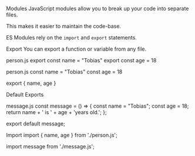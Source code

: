 Modules
JavaScript modules allow you to break up your code into separate files.

This makes it easier to maintain the code-base.

ES Modules rely on the `import` and `export` statements.

Export
You can export a function or variable from any file.

person.js
export const name = "Tobias"
export const age = 18

person.js
const name = "Tobias"
const age = 18

export { name, age }

Default Exports

message.js
const message = () => {
const name = "Tobias";
const age = 18;
return name + ' is ' + age + 'years old.';
};

export default message;

Import
import { name, age } from './person.js';

import message from './message.js';

